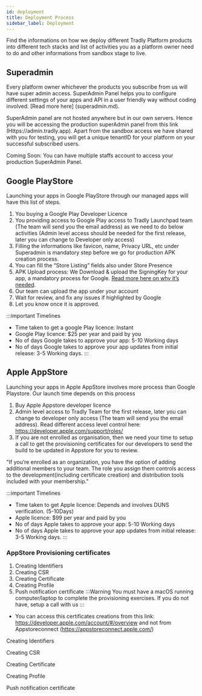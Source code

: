 ```yaml
---
id: deployment
title: Deployment Process
sidebar_label: Deployment
---
```

Find the informations on how we deploy different Tradly Platform products into different tech stacks and list of activities you as a platform owner need to do and other informations from sandbox stage to live. 

## Superadmin
Every platform owner whichever the products you subscribe from us will have super admin access. SuperAdmin Panel helps you to configure different settings of your apps and API in a user friendly way without coding involved. [Read more here] (superadmin.md). 

SuperAdmin panel are not hosted anywhere but in our own servers. Hence you will be accessing the production superAdmin panel from this link (Https://admin.tradly.app). Apart from the sandbox access we have shared with you for testing, you will get a unique tenantID for your platform on your successful subscribed users. 


Coming Soon: You can have multiple staffs account to access your production SuperAdmin Panel. 

## Google PlayStore
Launching your apps in Google PlayStore through our managed apps will have this list of steps. 

1. You buying a Google Play Developer Licence 
2. You providing access to Google Play access to Tradly Launchpad team (The team will send you the email address) as we need to do below activities (Admin level access should be needed for the first release, later you can change to Developer only access) 
3. Filling the informations like favicon, name, Privacy URL, etc under Superadmin is mandatory step before we go for production APK creation process. 
4. You can fill the “Store Listing” fields also under Store Presence
5. APK Upload process: We Download & upload the SigningKey for your app, a mandatory process for Google. [Read more here on why it’s needed](https://support.google.com/googleplay/android-developer/answer/7384423).  
6. Our team can upload the app under your account 
7. Wait for review, and fix any issues if highlighted by Google
8. Let you know once it is approved. 

:::important Timelines
- Time taken to get a google Play licence: Instant
- Google Play licence: $25 per year and paid by you
- No of days Google takes to approve your app: 5-10 Working days
- No of days Google takes to approve your app updates from initial release: 3-5 Working days. 
:::

## Apple AppStore
Launching your apps in Apple AppStore involves more process than Google Playstore. Our launch time depends on this process

1. Buy Apple Appstore developer licence 
2. Admin level access to Tradly Team for the first release, later you can change to developer only access (The team will send you the email address). Read different access level control here: https://developer.apple.com/support/roles/ 
3. If you are not enrolled as organisation, then we need your time to setup a call to get the provisioning certificates for our developers to send the build to be updated in Appstore for you to review.

"If you’re enrolled as an organization, you have the option of adding additional members to your team. The role you assign them controls access to the development(including certificate creation) and distribution tools included with your membership."

:::important Timelines
- Time taken to get  Apple licence: Depends and involves DUNS verification. (5-10Days)
- Apple licence: $99 per year and paid by you 
- No of days Apple takes to approve your app: 5-10 Working days
- No of days Apple takes to approve your app updates from initial release: 3-5 Working days. 
:::


### AppStore Provisioning certificates
1. Creating Identifiers
2. Creating CSR
3. Creating Certificate
4. Creating Profile
5. Push notification certificate
:::Warning
You must have a macOS running computer/laptop to complete the provisioning exercises. If you do not have, setup a call with us
:::

- You can access this certificates creations from this link: https://developer.apple.com/account/#/overview and not from Appstoreconnect (https://appstoreconnect.apple.com/)

Creating Identifiers

Creating CSR

Creating Certificate

Creating Profile

Push notification certificate
